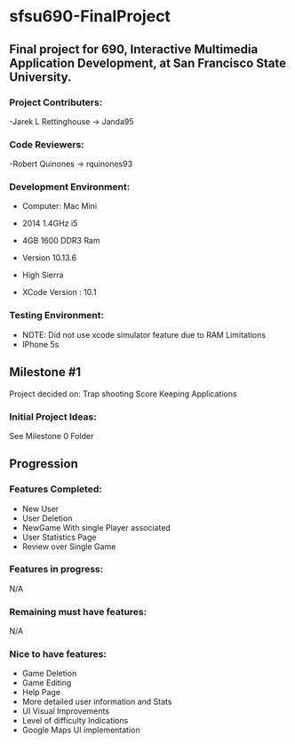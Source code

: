 # sfsu690-FinalProject
## Final project for 690, Interactive Multimedia Application Development, at San Francisco State University. 

### Project Contributers:
-Jarek L Rettinghouse -> Janda95

### Code Reviewers:
-Robert Quinones -> rquinones93

### Development Environment:
- Computer: Mac Mini 
- 2014 1.4GHz i5
- 4GB 1600 DDR3 Ram
- Version 10.13.6 
- High Sierra

- XCode Version : 10.1

### Testing Environment:
- NOTE: Did not use xcode simulator feature due to RAM Limitations
- IPhone 5s


## Milestone #1
Project decided on: Trap shooting Score Keeping Applications

### Initial Project Ideas:
See Milestone 0 Folder


## Progression

### Features Completed:
- New User
- User Deletion
- NewGame With single Player associated
- User Statistics Page
- Review over Single Game

### Features in progress:
N/A

### Remaining must have features:
N/A

### Nice to have features:
- Game Deletion
- Game Editing
- Help Page
- More detailed user information and Stats
- UI Visual Improvements
- Level of difficulty Indications
- Google Maps UI implementation
